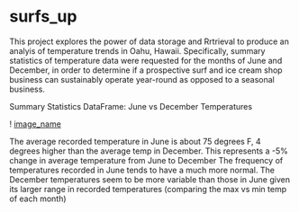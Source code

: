 # surfs_up

This project explores the power of data storage and Rrtrieval to produce an analyis of temperature trends in Oahu, Hawaii. Specifically, summary statistics of temperature data were requested for the months of June and December, in order to determine if a prospective surf and ice cream shop business can sustainably operate year-round as opposed to a seasonal business.

Summary Statistics DataFrame: June vs December Temperatures

! [image_name](Images/June_temps.png)

The average recorded temperature in June is about 75 degrees F, 4 degrees higher than the average temp in December.
This represents a -5% change in average temperature from June to December
The frequency of temperatures recorded in June tends to have a much more normal.
The December temperatures seem to be more variable than those in June given its larger range in recorded temperatures (comparing the max vs min temp of each month)
